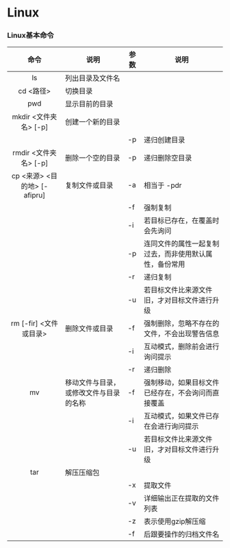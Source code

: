 # Linux





### Linux基本命令

|             命令             | 说明                                   | 参数 | 说明                                                   |
| :--------------------------: | -------------------------------------- | ---- | ------------------------------------------------------ |
|              ls              | 列出目录及文件名                       |      |                                                        |
|          cd <路径>           | 切换目录                               |      |                                                        |
|             pwd              | 显示目前的目录                         |      |                                                        |
|    mkdir <文件夹名> [-p]     | 创建一个新的目录                       |      |                                                        |
|                              |                                        | -p   | 递归创建目录                                           |
|    rmdir <文件夹名> [-p]     | 删除一个空的目录                       | -p   | 递归删除空目录                                         |
| cp <来源> <目的地> [-afipru] | 复制文件或目录                         | -a   | 相当于 -pdr                                            |
|                              |                                        | -f   | 强制复制                                               |
|                              |                                        | -i   | 若目标已存在，在覆盖时会先询问                         |
|                              |                                        | -p   | 连同文件的属性一起复制过去，而非使用默认属性，备份常用 |
|                              |                                        | -r   | 递归复制                                               |
|                              |                                        | -u   | 若目标文件比来源文件旧，才对目标文件进行升级           |
|    rm [-fir] <文件或目录>    | 删除文件或目录                         | -f   | 强制删除，忽略不存在的文件，不会出现警告信息           |
|                              |                                        | -i   | 互动模式，删除前会进行询问提示                         |
|                              |                                        | -r   | 递归删除                                               |
|              mv              | 移动文件与目录，或修改文件与目录的名称 | -f   | 强制移动，如果目标文件已经存在，不会询问而直接覆盖     |
|                              |                                        | -i   | 互动模式，如果文件已存在会进行询问提示                 |
|                              |                                        | -u   | 若目标文件比来源文件旧，才对目标文件进行升级           |
|             tar              | 解压压缩包                             |      |                                                        |
|                              |                                        | -x   | 提取文件                                               |
|                              |                                        | -v   | 详细输出正在提取的文件列表                             |
|                              |                                        | -z   | 表示使用gzip解压缩                                     |
|                              |                                        | -f   | 后跟要操作的归档文件名                                 |
